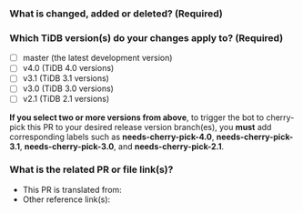 <!--Thanks for your contribution to TiDB documentation. See [CONTRIBUTING](https://github.com/pingcap/community/blob/master/CONTRIBUTING.md) before filing this pull request (PR).-->

### What is changed, added or deleted? (Required)

<!--Tell us what you did and why. This is important to help reviewers and community members understand your PR.-->

### Which TiDB version(s) do your changes apply to? (Required)

<!--Tick the checkbox(es) below to choose the TiDB version(s) that your changes apply to.--> 

- [ ] master (the latest development version)
- [ ] v4.0 (TiDB 4.0 versions)
- [ ] v3.1 (TiDB 3.1 versions)
- [ ] v3.0 (TiDB 3.0 versions)
- [ ] v2.1 (TiDB 2.1 versions)

**If you select two or more versions from above**, to trigger the bot to cherry-pick this PR to your desired release version branch(es), you **must** add corresponding labels such as **needs-cherry-pick-4.0**, **needs-cherry-pick-3.1**, **needs-cherry-pick-3.0**, and **needs-cherry-pick-2.1**.

### What is the related PR or file link(s)?

<!--Give us some reference link(s) that might help quickly review and merge your PR.-->

- This PR is translated from:<!--Give links here-->
- Other reference link(s):<!--Give links here-->
